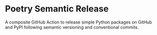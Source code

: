 # Poetry Semantic Release
A composite GitHub Action to release simple Python packages on GitHub and PyPI following semantic versioning and conventional commits. 
